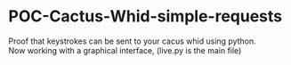 # POC-Cactus-Whid-simple-requests
Proof that keystrokes can be sent to your cacus whid using python.  
Now working with a graphical interface, (live.py is the main file)
